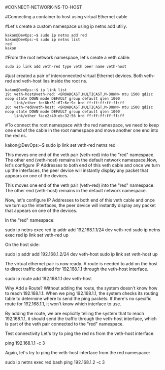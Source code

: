 #CONNECT-NETWORK-NS-TO-HOST

#Connecting a container to host using virtual Ethernet cable



#Let's create a custom namespace using ip netns add utiliy.
```
kakon@DevOps:~$ sudo ip netns add red
kakon@DevOps:~$ sudo ip netns list
red
kakon
```
#From the root network namespace, let's create a veth cable:
```
sudo ip link add veth-red type veth peer name veth-host
```
#just created a pair of interconnected virtual Ethernet devices. Both veth-red and veth-host lies inside the root ns.
```
kakon@DevOps:~$ ip link list
19: veth-host@veth-red: <BROADCAST,MULTICAST,M-DOWN> mtu 1500 qdisc noop state DOWN mode DEFAULT group default qlen 1000
    link/ether fe:6b:51:67:6e:9c brd ff:ff:ff:ff:ff:ff
20: veth-red@veth-host: <BROADCAST,MULTICAST,M-DOWN> mtu 1500 qdisc noop state DOWN mode DEFAULT group default qlen 1000
    link/ether fa:e2:49:eb:32:56 brd ff:ff:ff:ff:ff:ff
```
#To connect the root namespace with the red namespace, we need to keep one end of the cable in the root namespace and move another one end into the red ns.

kakon@DevOps:~$ sudo ip link set veth-red netns red

This moves one end of the veth pair (veth-red) into the "red" namespace. The other end (veth-host) remains in the default network namespace.Now, let's configure IP Addresses to both end of this veth cable and once we turn up the interfaces, the peer device will instantly display any packet that appears on one of the devices.

This moves one end of the veth pair (veth-red) into the "red" namespace. The other end (veth-host) remains in the default network namespace.

Now, let's configure IP Addresses to both end of this veth cable and once we turn up the interfaces, the peer device will instantly display any packet that appears on one of the devices.

In the "red" namespace:

sudo ip netns exec red ip addr add 192.168.1.1/24 dev veth-red
sudo ip netns exec red ip link set veth-red up



On the host side:

sudo ip addr add 192.168.1.2/24 dev veth-host
sudo ip link set veth-host up




The virtual ethernet pair is now ready. A route is needed to add on the host to direct traffic destined for 192.168.1.1 through the veth-host interface.

sudo ip route add 192.168.1.1 dev veth-host



Why Add a Route?
Without adding the route, the system doesn't know how to reach 192.168.1.1. When we ping 192.168.1.1, the system checks its routing table to determine where to send the ping packets. If there's no specific route for 192.168.1.1, it won't know which interface to use.

By adding the route, we are explicitly telling the system that to reach 192.168.1.1, it should send the traffic through the veth-host interface, which is part of the veth pair connected to the "red" namespace.

Test connectivity
Let's try to ping the red ns from the veth-host interface:

ping 192.168.1.1 -c 3



Again, let's try to ping the veth-host interface from the red namespace:

sudo ip netns exec red bash
ping 192.168.1.2 -c 3







